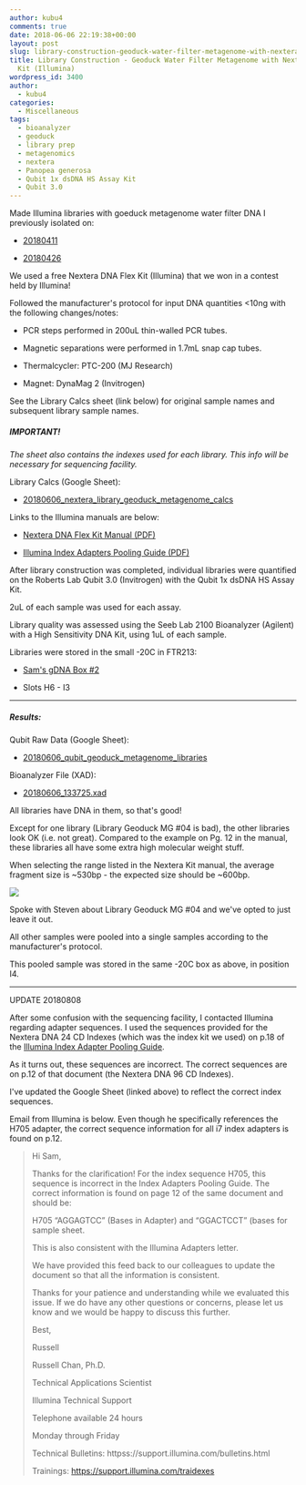 ```yaml
---
author: kubu4
comments: true
date: 2018-06-06 22:19:38+00:00
layout: post
slug: library-construction-geoduck-water-filter-metagenome-with-nextera-dna-flex-kit-illumina
title: Library Construction - Geoduck Water Filter Metagenome with Nextera DNA Flex
  Kit (Illumina)
wordpress_id: 3400
author:
  - kubu4
categories:
  - Miscellaneous
tags:
  - bioanalyzer
  - geoduck
  - library prep
  - metagenomics
  - nextera
  - Panopea generosa
  - Qubit 1x dsDNA HS Assay Kit
  - Qubit 3.0
---
```


Made Illumina libraries with goeduck metagenome water filter DNA I previously isolated on:





  * [20180411](2018/04/11/dna-isolation-quantification-metagenomics-water-filters.html)



  * [20180426](2018/04/26/dna-isolation-quantification-metagenomics-water-filters-2.html)






We used a free Nextera DNA Flex Kit (Illumina) that we won in a contest held by Illumina!

Followed the manufacturer's protocol for input DNA quantities <10ng with the following changes/notes:





  * PCR steps performed in 200uL thin-walled PCR tubes.



  * Magnetic separations were performed in 1.7mL snap cap tubes.



  * Thermalcycler: PTC-200 (MJ Research)



  * Magnet: DynaMag 2 (Invitrogen)






See the Library Calcs sheet (link below) for original sample names and subsequent library sample names.



##### IMPORTANT!



_The sheet also contains the indexes used for each library. This info will be necessary for sequencing facility._

Library Calcs (Google Sheet):





  * [20180606_nextera_library_geoduck_metagenome_calcs](httpss://docs.google.com/spreadsheets/d/131Z45uaUycJhyZJRxbEVlOviyoGqV44GehUxaaOWcGo/edit?usp=sharing)



Links to the Illumina manuals are below:



  * [Nextera DNA Flex Kit Manual (PDF)](httpss://github.com/RobertsLab/resources/blob/master/protocols/Commercial_Protocols/Illumina_nextera-dna-flex-library-prep-reference-guide-1000000025416-01_20180523.pdf)



  * [Illumina Index Adapters Pooling Guide (PDF)](httpss://github.com/RobertsLab/resources/blob/master/protocols/Commercial_Protocols/Illumina_index-adapters-pooling-guide-1000000041074-02_20180523.pdf)






After library construction was completed, individual libraries were quantified on the Roberts Lab Qubit 3.0 (Invitrogen) with the Qubit 1x dsDNA HS Assay Kit.

2uL of each sample was used for each assay.

Library quality was assessed using the Seeb Lab 2100 Bioanalyzer (Agilent) with a High Sensitivity DNA Kit, using 1uL of each sample.

Libraries were stored in the small -20C in FTR213:





  * [Sam's gDNA Box #2](httpss://docs.google.com/spreadsheets/d/1SWzKMKh7LBOgTfvEhJamE6pZFsTpRXY7otzXUC5fZSM/edit?usp=sharing)



  * Slots H6 - I3






* * *





##### Results:





Qubit Raw Data (Google Sheet):





  * [20180606_qubit_geoduck_metagenome_libraries](httpss://docs.google.com/spreadsheets/d/1UzLYw0LIyN9SF9qs51Kk3Keozeqzor1RIjFKRPuzLwM/edit?usp=sharing)



Bioanalyzer File (XAD):



  * [20180606_133725.xad](https://owl.fish.washington.edu/Athaliana/20180606_133725.xad)



All libraries have DNA in them, so that's good!

Except for one library (Library Geoduck MG #04 is bad), the other libraries look OK (i.e. not great). Compared to the example on Pg. 12 in the manual, these libraries all have some extra high molecular weight stuff.

When selecting the range listed in the Nextera Kit manual, the average fragment size is ~530bp - the expected size should be ~600bp.

  

  

![](https://owl.fish.washington.edu/Athaliana/20180606_bioanalyzer_all_electropherograms_geoduck_mg_libraries.PNG)

Spoke with Steven about Library Geoduck MG #04 and we've opted to just leave it out.

All other samples were pooled into a single samples according to the manufacturer's protocol.

This pooled sample was stored in the same -20C box as above, in position I4.



* * *



UPDATE 20180808

After some confusion with the sequencing facility, I contacted Illumina regarding adapter sequences. I used the sequences provided for the Nextera DNA 24 CD Indexes (which was the index kit we used) on p.18 of the [Illumina Index Adapter Pooling Guide](httpss://support.illumina.com/content/dam/illumina-support/documents/documentation/chemistry_documentation/experiment-design/index-adapters-pooling-guide-1000000041074-02.pdf).

As it turns out, these sequences are incorrect. The correct sequences are on p.12 of that document (the Nextera DNA 96 CD Indexes).

I've updated the Google Sheet (linked above) to reflect the correct index sequences.

Email from Illumina is below. Even though he specifically references the H705 adapter, the correct sequence information for all i7 index adapters is found on p.12.



<blockquote>
  Hi Sam,
  
  Thanks for the clarification! For the index sequence H705, this sequence is incorrect in the Index Adapters Pooling Guide. The correct information is found on page 12 of the same document and should be:
  
  H705 “AGGAGTCC” (Bases in Adapter) and “GGACTCCT” (bases for sample sheet.
  
  This is also consistent with the Illumina Adapters letter.
  
  We have provided this feed back to our colleagues to update the document so that all the information is consistent.
  
  Thanks for your patience and understanding while we evaluated this issue. If we do have any other questions or concerns, please let us know and we would be happy to discuss this further.
  
  Best,
  
  Russell
  
  Russell Chan, Ph.D.
  
  Technical Applications Scientist
  
  Illumina Technical Support
  
  Telephone available 24 hours
  
  Monday through Friday
  
  Technical Bulletins: httpss://support.illumina.com/bulletins.html
  
  Trainings: https://support.illumina.com/traidexes
</blockquote>
